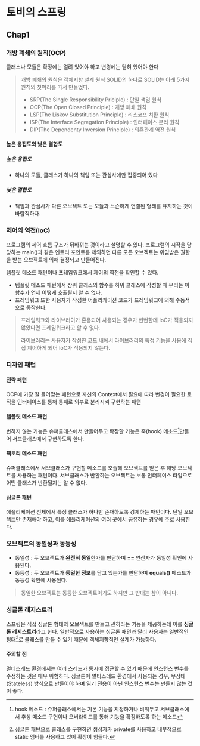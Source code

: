 # 토비의 스프링

## Chap1

### 개방 폐쇄의 원칙(OCP)

클래스나 모듈은 확장에는 열려 있어야 하고 변경에는 닫혀 있어야 한다

> 개방 폐쇄의 원칙은 객체지향 설계 원칙 SOLID의 하나로 SOLID는 아래 5가지 원칙의 첫머리를 따서 만들었다.
>
> - SRP(The Single Responsibility Priciple) : 단일 책임 원칙
> - OCP(The Open Closed Principle) : 개방 폐쇄 원칙
> - LSP(The Liskov Substitution Principle) : 리스코프 치환 원칙
> - ISP(The Interface Segregation Principle) : 인터페이스 분리 원칙
> - DIP(The Dependenty Inversion Principle) : 의존관계 역전 원칙

#### 높은 응집도와 낮은 결합도

##### 높은 응집도

- 하나의 모듈, 클래스가 하나의 책임 또는 관심사에만 집중되어 있다

##### 낮은 결합도

- 책임과 관심사가 다른 오브젝트 또는 모듈과 느슨하게 연결된 형태를 유지하는 것이 바람직하다.


### 제어의 역전(IoC)

프로그램의 제어 흐름 구조가 뒤바뀌는 것이라고 설명할 수 있다. 프로그램의 시작을 담당하는 main()과 같은 엔트리 포인트를 제외하면 다른 모든 오브젝트는 위임받은 권한을 받는 오브젝트에 의해 결정되고 만들어진다.

템플릿 메소드 패턴이나 프레임워크에서 제어의 역전을 확인할 수 있다.
 - 템플릿 메소드 패턴에서 상위 클래스의 함수를 하위 클래스에 작성할 때 우리는 이 함수가 언제 어떻게 호출될지 알 수 없다.
 - 프레임워크 또한 사용자가 작성한 어플리캐이션 코드가 프레임워크에 의해 수동적으로 동작한다. 

> 프레임워크와 라이브러이가 혼용되어 사용되는 경우가 빈번한데 IoC가 적용되지 않았다면 프레임워크라고 할 수 없다. 
>
> 라이브러리는 사용자가 작성한 코드 내에서 라이브러리의 특정 기능을 사용에 직접 제어하게 되어 IoC가 적용되지 않는다.



### 디자인 패턴

#### 전략 패턴

OCP에 가장 잘 들어맞는 패턴으로 자신의 Context에서 필요에 따라 변경이 필요한 로직을 인터페이스를 통해 통째로 외부로 분리시켜 구현하는 패턴

#### 템플릿 메소드 패턴

변하지 않는 기능은 슈퍼클래스에서 만들어두고 확장할 기능은 훅(hook) 메소드[^훅메소드]만들어 서브클래스에서 구현하도록 한다.


#### 팩토리 메소드 패턴

슈퍼클래스에서 서브클래스가 구현할 메소드를 호출해 오브젝트를 얻은 후 해당 오브젝트를 사용하는 패턴이다. 서브클래스가 반환하는 오브젝트는 보통 인터페이스 타입으로 어떤 클래스가 반환될지는 알 수 없다.

#### 싱글톤 패턴

애플리케이션 전체에서 특정 클래스가 하나만 존재하도록 강제하는 패턴이다. 단일 오브젝트만 존재해야 하고, 이를 애플리케이션의 여러 곳에서 공유하는 경우에 주로 사용한다.

### 오브젝트의 동일성과 동등성

- 동일성 : 두 오브젝트가 **완전히 동일**한가를 판단하며 **==** 연산자가 동일성 확인에 사용된다.
- 동등성 : 두 오브젝트가 **동일한 정보**를 담고 있는가를 판단하며 **equals()** 메소드가 동등성 확인에 사용된다.

> 동일한 오브젝트는 동등한 오브젝트이기도 하지만 그 반대는 참이 아니다.

### 싱글톤 레지스트리

스프링은 직접 싱글톤 형태의 오브젝트를 만들고 관히라는 기능을 제공하는데 이를 **싱글톤 레지스트리**라고 한다. 일반적으로 사용하는 싱글톤 패던과 달리 사용자는 일반적인 형태[^일반적]로 클래스를 만들 수 있기 때문에 객체지향적인 설계가 가능하다.

#### 주의할 점

멀티스레드 환경에서는 여러 스레드가 동시에 접근할 수 있기 때문에 인스턴스 변수를 수정하는 것은 매우 위험하다. 싱글톤이 멀티스레드 환경에서 사용되는 경우, 무상태(Stateless) 방식으로 만들어야 하며 읽기 전용이 아닌 인스턴스 변수는 만들지 않는 것이 좋다.

[^일반적]: 싱글톤 패턴으로 클래스를 구현하면 생성자가 private를 사용하고 내부적으로 static 멤버를 사용하고 있어 확장이 힘들다.
[^훅메소드]: hook 메소드 : 슈퍼클래스에서는 기본 기능을 지정하거나 비워두고 서브클래스에서 추상 메소드 구현이나 오버라이드를 통해 기능을 확장하도록 하는 메소드
